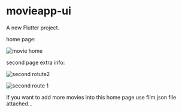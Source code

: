 # movieapp-ui

A new Flutter project.

home page:




![movie home](https://user-images.githubusercontent.com/21191226/87146462-9b1f7800-c2c8-11ea-8b22-491a03b778b5.PNG)

second page extra info:


![second rotute2](https://user-images.githubusercontent.com/21191226/87146763-12550c00-c2c9-11ea-896b-b40d9768b860.PNG)

![second route 1](https://user-images.githubusercontent.com/21191226/87146771-13863900-c2c9-11ea-8259-e08ed805cf2e.PNG)


If you want to add more movies into this home page use film.json file attached...
